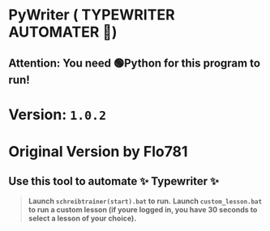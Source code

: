 # PyWriter ( TYPEWRITER AUTOMATER 🤖)
## **Attention**: You need 🟢Python for this program to run!
# Version: `1.0.2`

# Original Version by Flo781

## Use this tool to automate ✨ Typewriter ✨

> **Launch `schreibtrainer(start).bat` to run.**
> **Launch `custom_lesson.bat` to run a custom lesson (if youre logged in, you have 30 seconds to select a lesson of your choice).**
